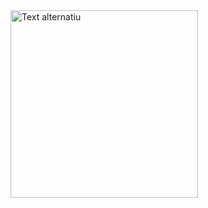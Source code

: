 <img src="https://pcbcentral.com/wp-content/uploads/2022/06/Resistencias.jpg" alt="Text alternatiu" width="300"/>
